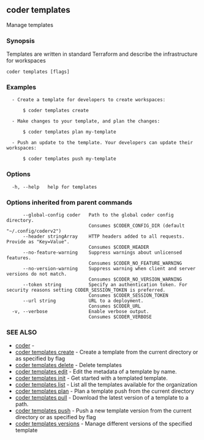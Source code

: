 ## coder templates

Manage templates

### Synopsis

Templates are written in standard Terraform and describe the infrastructure for workspaces

```
coder templates [flags]
```

### Examples

```
  - Create a template for developers to create workspaces:

      $ coder templates create

  - Make changes to your template, and plan the changes:

      $ coder templates plan my-template

  - Push an update to the template. Your developers can update their workspaces:

      $ coder templates push my-template
```

### Options

```
  -h, --help   help for templates
```

### Options inherited from parent commands

```
      --global-config coder   Path to the global coder config directory.
                              Consumes $CODER_CONFIG_DIR (default "~/.config/coderv2")
      --header stringArray    HTTP headers added to all requests. Provide as "Key=Value".
                              Consumes $CODER_HEADER
      --no-feature-warning    Suppress warnings about unlicensed features.
                              Consumes $CODER_NO_FEATURE_WARNING
      --no-version-warning    Suppress warning when client and server versions do not match.
                              Consumes $CODER_NO_VERSION_WARNING
      --token string          Specify an authentication token. For security reasons setting CODER_SESSION_TOKEN is preferred.
                              Consumes $CODER_SESSION_TOKEN
      --url string            URL to a deployment.
                              Consumes $CODER_URL
  -v, --verbose               Enable verbose output.
                              Consumes $CODER_VERBOSE
```

### SEE ALSO

- [coder](coder.md) -
- [coder templates create](coder_templates_create.md) - Create a template from the current directory or as specified by flag
- [coder templates delete](coder_templates_delete.md) - Delete templates
- [coder templates edit](coder_templates_edit.md) - Edit the metadata of a template by name.
- [coder templates init](coder_templates_init.md) - Get started with a templated template.
- [coder templates list](coder_templates_list.md) - List all the templates available for the organization
- [coder templates plan](coder_templates_plan.md) - Plan a template push from the current directory
- [coder templates pull](coder_templates_pull.md) - Download the latest version of a template to a path.
- [coder templates push](coder_templates_push.md) - Push a new template version from the current directory or as specified by flag
- [coder templates versions](coder_templates_versions.md) - Manage different versions of the specified template
